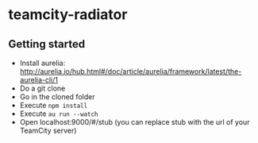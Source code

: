 # teamcity-radiator
## Getting started
* Install aurelia: http://aurelia.io/hub.html#/doc/article/aurelia/framework/latest/the-aurelia-cli/1
* Do a git clone
* Go in the cloned folder
* Execute `npm install`
* Execute `au run --watch`
* Open localhost:9000/#/stub (you can replace stub with the url of your TeamCity server)
